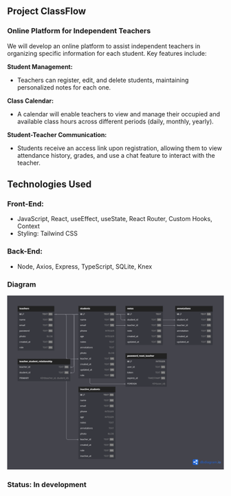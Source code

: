 ## Project ClassFlow

### Online Platform for Independent Teachers

We will develop an online platform to assist independent teachers in organizing specific information for each student. Key features include:

**Student Management:**

- Teachers can register, edit, and delete students, maintaining personalized notes for each one.

**Class Calendar:**

- A calendar will enable teachers to view and manage their occupied and available class hours across different periods (daily, monthly, yearly).

**Student-Teacher Communication:**

- Students receive an access link upon registration, allowing them to view attendance history, grades, and use a chat feature to interact with the teacher.

## Technologies Used

### Front-End:

- JavaScript, React, useEffect, useState, React Router, Custom Hooks, Context
- Styling: Tailwind CSS

### Back-End:

- Node, Axios, Express, TypeScript, SQLite, Knex

### Diagram

![Diagram ClassFlow Back-End](./src/img/diagram.png)

### Status: In development
